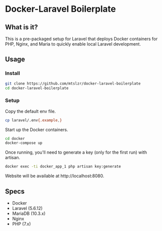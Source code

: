 # Docker-Laravel Boilerplate

## What is it?

This is a pre-packaged setup for Laravel that deploys Docker containers for PHP, Nginx, and Maria to quickly enable local Laravel development.

## Usage

### Install

```bash
git clone https://github.com/mtslzr/docker-laravel-boilerplate
cd docker-laravel-boilerplate
```

### Setup

Copy the default env file.

```bash
cp laravel/.env{.example,}
```

Start up the Docker containers.

```bash
cd docker
docker-compose up
```

Once running, you'll need to generate a key (only for the first run) with artisan.

```bash
docker exec -ti docker_app_1 php artisan key:generate
```

Website will be available at http://localhost:8080.

## Specs

* Docker
* Laravel (5.6.12)
* MariaDB (10.3.x)
* Nginx
* PHP (7.x)